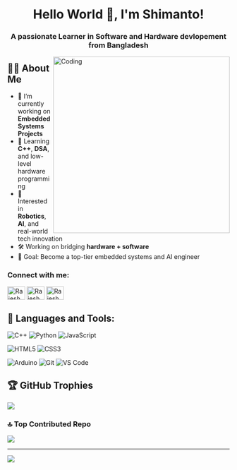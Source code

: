 
<!-- Your Info. -->
<h1 align="center">Hello World 👋, I'm Shimanto!</h1>
<h3 align="center">A passionate Learner in Software and Hardware devlopement from Bangladesh</h3>

<!-- Programmer GIF -->
<img align="right" alt="Coding" width="400" src="https://cdn.dribbble.com/users/1162077/screenshots/3848914/programmer.gif">


## 👨‍💻 About Me

- 🔭 I’m currently working on **Embedded Systems Projects**
- 🌱 Learning **C++**, **DSA**, and low-level hardware programming
- 🤖 Interested in **Robotics**, **AI**, and real-world tech innovation
- 🛠️ Working on bridging **hardware + software**
- 🎯 Goal: Become a top-tier embedded systems and AI engineer




<!-- Social Media -->
<h3 align="left">Connect with me:</h3>
<p align="left">
<a href="https://x.com/technosnag" target="_blank"><img align="center" src="https://raw.githubusercontent.com/rahuldkjain/github-profile-readme-generator/master/src/images/icons/Social/twitter.svg" alt="RajeshReddyDEV" height="30" width="40" /></a>
<a href="https://www.linkedin.com/in/hussain-shimanto/" target="_blank"><img align="center" src="https://raw.githubusercontent.com/rahuldkjain/github-profile-readme-generator/master/src/images/icons/Social/linked-in-alt.svg" alt="RajeshReddy" height="30" width="40" /></a>
<a href="https://www.instagram.com/shimant0_0/" target="_blank"><img align="center" src="https://raw.githubusercontent.com/rahuldkjain/github-profile-readme-generator/master/src/images/icons/Social/instagram.svg" alt="RajeshReddy" height="30" width="40" /></a>




## 🧰 Languages and Tools:

<!-- Languages -->
![C++](https://img.shields.io/badge/C++-00599C?style=for-the-badge&logo=cplusplus&logoColor=white)
![Python](https://img.shields.io/badge/Python-3776AB?style=for-the-badge&logo=python&logoColor=white)
![JavaScript](https://img.shields.io/badge/JavaScript-F7DF1E?style=for-the-badge&logo=javascript&logoColor=black)

<!-- Web -->
![HTML5](https://img.shields.io/badge/HTML5-E34F26?style=for-the-badge&logo=html5&logoColor=white)
![CSS3](https://img.shields.io/badge/CSS3-1572B6?style=for-the-badge&logo=css3&logoColor=white)

<!-- Tools -->
![Arduino](https://img.shields.io/badge/Arduino-00979D?style=for-the-badge&logo=arduino&logoColor=white)
![Git](https://img.shields.io/badge/Git-F05032?style=for-the-badge&logo=git&logoColor=white)
![VS Code](https://img.shields.io/badge/VS_Code-007ACC?style=for-the-badge&logo=visual-studio-code&logoColor=white)








## 🏆 GitHub Trophies
![](https://github-profile-trophy.vercel.app/?username=shimanto700&theme=radical&no-frame=false&no-bg=false&margin-w=4)


### 🔝 Top Contributed Repo
![](https://github-contributor-stats.vercel.app/api?username=shimanto700&limit=5&theme=dark&combine_all_yearly_contributions=true)

---
[![](https://visitcount.itsvg.in/api?id=shimanto700&icon=0&color=0)](https://visitcount.itsvg.in)

<!-- Proudly created with GPRM ( https://gprm.itsvg.in ) -->
